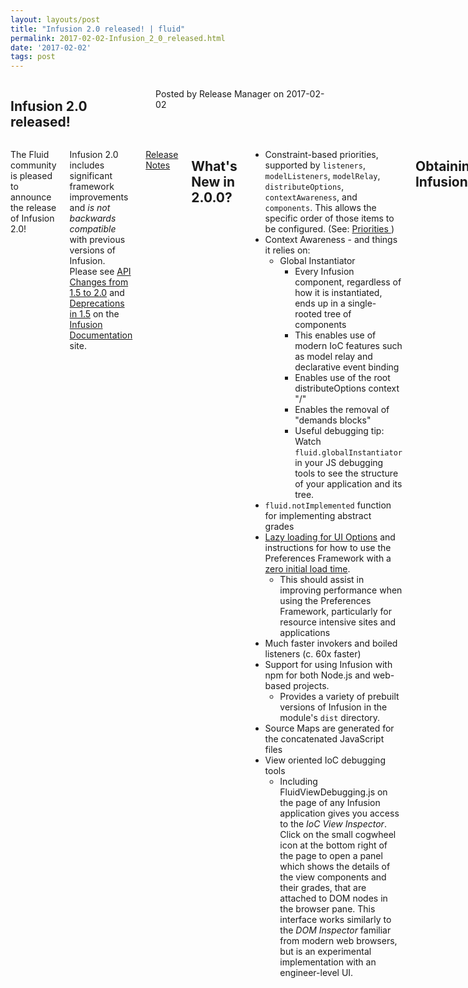 ```yaml
---
layout: layouts/post
title: "Infusion 2.0 released! | fluid"
permalink: 2017-02-02-Infusion_2_0_released.html
date: '2017-02-02'
tags: post
---
```

<section class="row">
   <div class="medium-6 columns">
      <h2 class="fluid-web-emphasized-text">Infusion 2.0 released!</h2>
      <p class="fluid-web-news-post-meta">
         Posted by Release Manager on 2017-02-02
      </p>
   </div>
   <div class="medium-6 columns">
      <p>The Fluid community is pleased to announce the release of Infusion 2.0!</p>
      <p>Infusion 2.0 includes significant framework improvements and <em>is not backwards compatible
         </em> with previous versions of Infusion. Please see <a href="http://docs.fluidproject.org/infusion/
            development/APIChangesFrom1_5To2_0.html">API Changes from 1.5 to 2.0</a> and <a href="http://docs.
            fluidproject.org/infusion/development/DeprecationsIn1_5.html">Deprecations in 1.5</a> on the <a
            href="https://github.com/fluid-project/infusion-docs">Infusion Documentation</a> site.
      </p>
      <p><a href="https://github.com/fluid-project/infusion/blob/infusion-2.0/ReleaseNotes.md">Release
         Notes</a>
      </p>
      <h2 id="what-s-new-in-2-0-0-">What&#39;s New in 2.0.0?</h2>
      <ul>
         <li>Constraint-based priorities, supported by <code>listeners</code>, <code>modelListeners</code>,
            <code>modelRelay</code>, <code>distributeOptions</code>, <code>contextAwareness</code>, and
            <code>components</code>. This allows the specific order of those items to be configured.
            (See: <a href="http://docs.fluidproject.org/infusion/development/Priorities.html">Priorities
            </a>)
         </li>
         <li>
            Context Awareness - and things it relies on:
            <ul>
               <li>
                  Global Instantiator
                  <ul>
                     <li>Every Infusion component, regardless of how it is instantiated, ends up in a
                        single-rooted tree of components
                     </li>
                     <li>This enables use of modern IoC features such as model relay and declarative
                        event binding
                     </li>
                     <li>Enables use of the root distributeOptions context &quot;/&quot;</li>
                     <li>Enables the removal of &quot;demands blocks&quot;</li>
                     <li>Useful debugging tip: Watch <code>fluid.globalInstantiator</code> in your JS
                        debugging tools to see the structure of your application and its tree.
                     </li>
                  </ul>
               </li>
            </ul>
         </li>
         <li><code>fluid.notImplemented</code> function for implementing abstract grades</li>
         <li>
            <a href="http://docs.fluidproject.org/infusion/development/UserInterfaceOptionsAPI.html#lazyload">
            Lazy loading for UI Options</a> and instructions for how to use the Preferences Framework with a
            <a href="http://docs.fluidproject.org/infusion/development/tutorial-prefsFrameworkMinimalFootprint/MinimalFootprint.html">
            zero initial load time</a>.
            <ul>
               <li>This should assist in improving performance when using the Preferences Framework, particularly
                  for resource intensive sites and applications
               </li>
            </ul>
         </li>
         <li>Much faster invokers and boiled listeners (c. 60x faster)</li>
         <li>
            Support for using Infusion with npm for both Node.js and web-based projects.
            <ul>
               <li>Provides a variety of prebuilt versions of Infusion in the module&#39;s <code>dist</code>
                  directory.
               </li>
            </ul>
         </li>
         <li>Source Maps are generated for the concatenated JavaScript files</li>
         <li>
            View oriented IoC debugging tools
            <ul>
               <li>Including FluidViewDebugging.js on the page of any Infusion application gives you access
                  to the <em>IoC View Inspector</em>. Click on the small cogwheel icon at the bottom right of
                  the page to open a panel which shows the details of the view components and their grades, that
                  are attached to DOM nodes in the browser pane. This interface works similarly to the <em>DOM
                  Inspector</em> familiar from modern web browsers, but is an experimental implementation with
                  an engineer-level UI.
               </li>
            </ul>
         </li>
      </ul>
      <h2 id="obtaining-infusion">Obtaining Infusion</h2>
      <ul>
         <li><a href="https://github.com/fluid-project/infusion">Fork on GitHub</a></li>
         <li><a href="https://github.com/fluid-project/infusion/releases">Download a Build</a></li>
         <li><a href="https://www.npmjs.com/package/infusion">Install from NPM</a></li>
         <li><a href="https://cdnjs.com/libraries/infusion">Serve from a CDN</a></li>
      </ul>
      <p>You can create your own custom build of Infusion using the
         <a href="https://github.com/fluid-project/infusion/blob/infusion-2.0/README.md#how-do-i-create-an-infusion-package">
         grunt build script</a>.
      </p>
      <h2 id="thank-you">Thank You</h2>
      <p>A lot of time and effort has gone into this release, and we&#39;d like to thank everyone in the community
         for their contributions.
      </p>
   </div>
</section>
